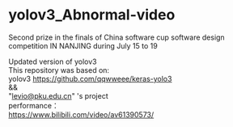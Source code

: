 # yolov3_Abnormal-video
Second prize in the finals of China software cup software design competition IN NANJING during July 15 to 19
    
Updated version of yolov3   
This repository was based on:   
yolov3 https://github.com/qqwweee/keras-yolo3   
&&   
"levio@pku.edu.cn" 's project    
performance：   
https://www.bilibili.com/video/av61390573/
